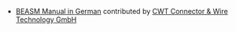 - [BEASM Manual in German](http://beasm.com/docs/user/manual/de/) contributed by [CWT Connector & Wire Technology GmbH](http://www.cwt-assembly.com/)
